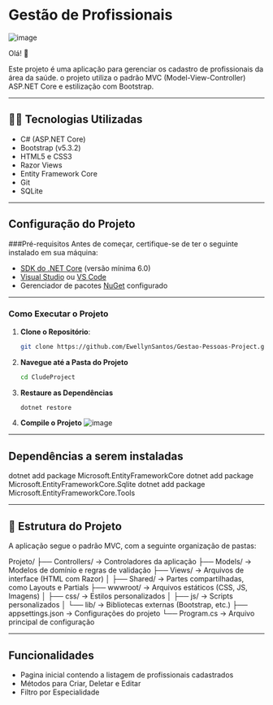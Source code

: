 # Gestão de Profissionais

![image](https://github.com/user-attachments/assets/dbe535f9-3e4e-49d0-b7ac-eece3c6604b9)

Olá! 👋

Este projeto é uma aplicação para gerenciar os cadastro de profissionais da área da saúde. o projeto utiliza o padrão MVC (Model-View-Controller)
ASP.NET Core e estilização com Bootstrap.

---

## 🧑‍💻 Tecnologias Utilizadas
- C# (ASP.NET Core)
- Bootstrap (v5.3.2)
- HTML5 e CSS3
- Razor Views
- Entity Framework Core
- Git
- SQLite

---

## Configuração do Projeto

###Pré-requisitos
Antes de começar, certifique-se de ter o seguinte instalado em sua máquina:
- [SDK do .NET Core](https://dotnet.microsoft.com/download) (versão mínima 6.0)
- [Visual Studio](https://visualstudio.microsoft.com/) ou [VS Code](https://code.visualstudio.com/)
- Gerenciador de pacotes [NuGet](https://www.nuget.org/) configurado

---

### Como Executar o Projeto
1. **Clone o Repositório**:
   ```bash
   git clone https://github.com/EwellynSantos/Gestao-Pessoas-Project.git

2. **Navegue até a Pasta do Projeto**
   ```bash
   cd CludeProject

3. **Restaure as Dependências**
   ```bash
   dotnet restore

4. **Compile o Projeto**
![image](https://github.com/user-attachments/assets/e2339e30-2668-49fc-985d-1ab9396351be)

---
## Dependências a serem instaladas

dotnet add package Microsoft.EntityFrameworkCore
dotnet add package Microsoft.EntityFrameworkCore.Sqlite
dotnet add package Microsoft.EntityFrameworkCore.Tools

---

## 📂 Estrutura do Projeto
A aplicação segue o padrão MVC, com a seguinte organização de pastas:

Projeto/
├── Controllers/        -> Controladores da aplicação
├── Models/             -> Modelos de domínio e regras de validação
├── Views/              -> Arquivos de interface (HTML com Razor)
│   ├── Shared/         -> Partes compartilhadas, como Layouts e Partials
├── wwwroot/            -> Arquivos estáticos (CSS, JS, Imagens)
│   ├── css/            -> Estilos personalizados
│   ├── js/             -> Scripts personalizados
│   └── lib/            -> Bibliotecas externas (Bootstrap, etc.)
├── appsettings.json    -> Configurações do projeto
└── Program.cs          -> Arquivo principal de configuração

---

## Funcionalidades
- Pagina inicial contendo a listagem de profissionais cadastrados
- Métodos para Criar, Deletar e Editar
- Filtro por Especialidade
  







